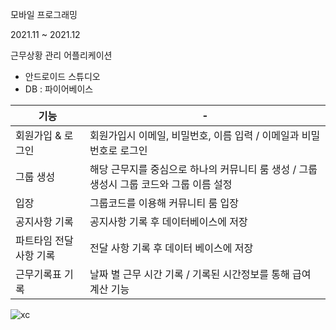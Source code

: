모바일 프로그래밍

2021.11 ~ 2021.12

근무상황 관리 어플리케이션
- 안드로이드 스튜디오
- DB : 파이어베이스


기능 | -
---| ---
회원가입 & 로그인 | 회원가입시 이메일, 비밀번호, 이름 입력 / 이메일과 비밀번호로 로그인
그룹 생성 | 해당 근무지를 중심으로 하나의 커뮤니티 룸 생성 / 그룹 생성시 그룹 코드와 그룹 이름 설정
입장 | 그룹코드를 이용해 커뮤니티 룸 입장
공지사항 기록 | 공지사항 기록 후 데이터베이스에 저장
파트타임 전달 사항 기록 | 전달 사항 기록 후 데이터 베이스에 저장
근무기록표 기록 | 날짜 별 근무 시간 기록 / 기록된 시간정보를 통해 급여 계산 기능




![xc](https://user-images.githubusercontent.com/76219962/154037060-121ebb18-c43b-427f-82a2-4eb5d83ed47e.png)
